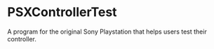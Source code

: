 # PSXControllerTest
A program for the original Sony Playstation that helps users test their controller.
